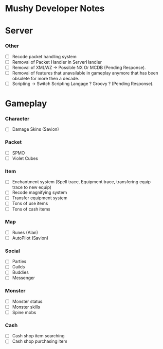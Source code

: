 # Mushy Developer Notes

# Server

### Other
- [ ] Recode packet handling system
- [ ] Removal of Packet Handler in ServerHandler 
- [ ] Removal of XMLWZ -> Possible NX Or MCDB (Pending Response).
- [ ] Removal of features that unavailable in gameplay anymore that has been obsolete for more then a decade.
- [ ] Scripting -> Switch Scripting Langage ? Groovy ? (Pending Response).

# Gameplay

### Character
- [ ] Damage Skins (Savion)

### Packet
- [ ] SPMO
- [ ] Violet Cubes

### Item
- [ ] Enchantment system (Spell trace, Equipment trace, transfering equip trace to new equip)
- [ ] Recode magnifying system
- [ ] Transfer equipment system
- [ ] Tons of use items
- [ ] Tons of cash items

### Map
- [ ] Runes (Alan)
- [ ] AutoPilot (Savion)

### Social
- [ ] Parties
- [ ] Guilds 
- [ ] Buddies
- [ ] Messenger

### Monster
- [ ] Monster status
- [ ] Monster skills
- [ ] Spine mobs

### Cash
- [ ] Cash shop item searching
- [ ] Cash shop purchasing item
